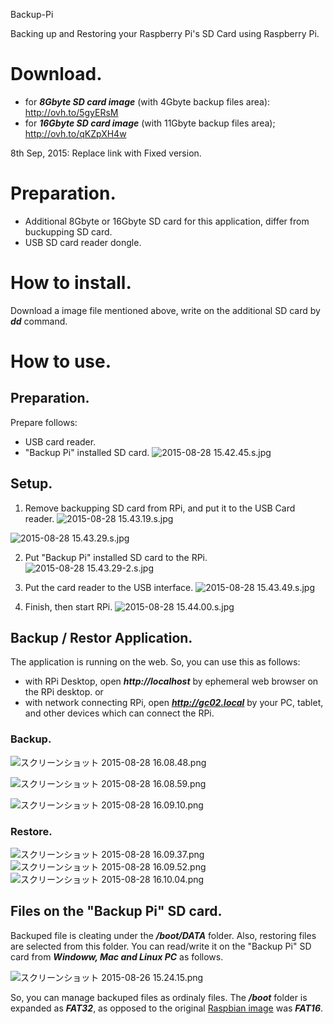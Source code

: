 Backup-Pi


Backing up and Restoring your Raspberry Pi's SD Card using Raspberry Pi.

# Download.
- for ***8Gbyte SD card image*** (with 4Gbyte backup files area):
http://ovh.to/5gyERsM
- for ***16Gbyte SD card image*** (with 11Gbyte backup files area);
http://ovh.to/qKZpXH4w

8th Sep, 2015: Replace link with Fixed version.

# Preparation.
- Additional 8Gbyte or 16Gbyte SD card for this application, differ from buckupping SD card.
- USB SD card reader dongle.

# How to install.
Download a image file mentioned above, write on the additional SD card by ***dd*** command.

# How to use.
## Preparation.
Prepare follows:

- USB card reader.
- "Backup Pi" installed SD card.
![2015-08-28 15.42.45.s.jpg](https://qiita-image-store.s3.amazonaws.com/0/46544/c42e40cb-9672-e849-6192-85480c564418.jpeg "2015-08-28 15.42.45.s.jpg")

## Setup.
1. Remove backupping SD card from RPi, and put it to the USB Card reader.
![2015-08-28 15.43.19.s.jpg](https://qiita-image-store.s3.amazonaws.com/0/46544/7d43e35a-6f68-9486-5db8-52cfb9ed85a3.jpeg "2015-08-28 15.43.19.s.jpg")

![2015-08-28 15.43.29.s.jpg](https://qiita-image-store.s3.amazonaws.com/0/46544/498d1f62-cca2-c555-8cd7-67ecccb082d6.jpeg "2015-08-28 15.43.29.s.jpg")

2. Put "Backup Pi" installed SD card to the RPi.
![2015-08-28 15.43.29-2.s.jpg](https://qiita-image-store.s3.amazonaws.com/0/46544/d861943c-4e64-36e9-b482-64e25ced74fc.jpeg "2015-08-28 15.43.29-2.s.jpg")

3. Put the card reader to the USB interface.
![2015-08-28 15.43.49.s.jpg](https://qiita-image-store.s3.amazonaws.com/0/46544/5f5f1637-50e6-1722-efed-18a8eb6a80fd.jpeg "2015-08-28 15.43.49.s.jpg")


4. Finish, then start RPi.
![2015-08-28 15.44.00.s.jpg](https://qiita-image-store.s3.amazonaws.com/0/46544/efbed4b6-3993-5520-d536-58248cdc50cd.jpeg "2015-08-28 15.44.00.s.jpg")

## Backup / Restor Application.
The application is running on the web. So, you can use this as follows:
- with RPi Desktop, open ***http://localhost*** by ephemeral web browser on the RPi desktop.
or
- with network connecting RPi, open ***http://gc02.local*** by your PC, tablet, and other devices which can connect the RPi.

### Backup.
![スクリーンショット 2015-08-28 16.08.48.png](https://qiita-image-store.s3.amazonaws.com/0/46544/ef3d953b-4b6b-7288-bad4-e9b7a17bc209.png "スクリーンショット 2015-08-28 16.08.48.png")

![スクリーンショット 2015-08-28 16.08.59.png](https://qiita-image-store.s3.amazonaws.com/0/46544/28c41c96-2ad1-ab78-dcf1-45e6d6651b0e.png "スクリーンショット 2015-08-28 16.08.59.png")


![スクリーンショット 2015-08-28 16.09.10.png](https://qiita-image-store.s3.amazonaws.com/0/46544/c204e849-35a3-8f56-5132-a64e64d118db.png "スクリーンショット 2015-08-28 16.09.10.png")

### Restore.
![スクリーンショット 2015-08-28 16.09.37.png](https://qiita-image-store.s3.amazonaws.com/0/46544/b6bf902c-e1e6-969d-3e1b-3546c2faf7e3.png "スクリーンショット 2015-08-28 16.09.37.png")
![スクリーンショット 2015-08-28 16.09.52.png](https://qiita-image-store.s3.amazonaws.com/0/46544/b459e2b1-cc87-9af7-69ce-1a13bbdc95bb.png "スクリーンショット 2015-08-28 16.09.52.png")
![スクリーンショット 2015-08-28 16.10.04.png](https://qiita-image-store.s3.amazonaws.com/0/46544/0d6f3383-4d41-231b-0727-03f952317407.png "スクリーンショット 2015-08-28 16.10.04.png")

## Files on the "Backup Pi" SD card.
Backuped file is cleating under the ***/boot/DATA*** folder. Also, restoring files are selected from this folder. You can read/write it on the "Backup Pi" SD card from ***Windoww, Mac and Linux PC*** as follows.

![スクリーンショット 2015-08-26 15.24.15.png](https://qiita-image-store.s3.amazonaws.com/0/46544/a237d1f0-6934-ddfa-6660-5ff66b7edb36.png "スクリーンショット 2015-08-26 15.24.15.png")

So, you can manage backuped files as ordinaly files.
The ***/boot*** folder is expanded as ***FAT32***, as opposed to the original [Raspbian image](https://downloads.raspberrypi.org/raspbian_latest) was ***FAT16***.

